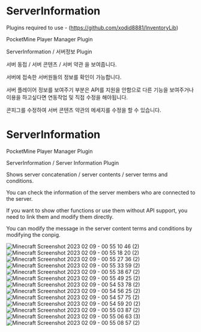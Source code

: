 # ServerInformation


Plugins required to use -
(https://github.com/xodid8881/InventoryLib)

PocketMine Player Manager Plugin

ServerInformation / 서버정보 Plugin

서버 동접 / 서버 콘텐츠 / 서버 약관 을 보여줍니다.

서버에 접속한 서버원들의 정보를 확인이 가능합니다.


서버 플레이어 정보를 보여주기 부분은 API를 지원을 안함으로 다른 기능을 보여주거나 이용을 하고싶다면 연동작업 및 직접 수정을 해야됩니다.

콘피그를 수정하여 서버 콘텐츠 약관의 메세지를 수정을 할 수 있습니다.



# ServerInformation

PocketMine Player Manager Plugin

ServerInformation / Server Information Plugin

Shows server concatenation / server contents / server terms and conditions.

You can check the information of the server members who are connected to the server.


If you want to show other functions or use them without API support, you need to link them and modify them directly.

You can modify the message in the server content terms and conditions by modifying the conpig.

![Minecraft Screenshot 2023 02 09 - 00 55 10 46 (2)](https://user-images.githubusercontent.com/26338400/217583671-dffc4d04-e964-45f5-94e6-fbe13e29d753.png)
![Minecraft Screenshot 2023 02 09 - 00 55 18 20 (2)](https://user-images.githubusercontent.com/26338400/217583677-6f3bba88-dd70-4a89-9f2c-08b7221c99c4.png)
![Minecraft Screenshot 2023 02 09 - 00 55 27 36 (2)](https://user-images.githubusercontent.com/26338400/217583681-5daf1b68-0ec4-4b6b-b7b7-e7050d714401.png)
![Minecraft Screenshot 2023 02 09 - 00 55 33 59 (2)](https://user-images.githubusercontent.com/26338400/217583685-687eaa16-912a-447a-a511-67a455019e3d.png)
![Minecraft Screenshot 2023 02 09 - 00 55 38 67 (2)](https://user-images.githubusercontent.com/26338400/217583690-7dd77276-a8e4-4aef-b2a3-61d23848e745.png)
![Minecraft Screenshot 2023 02 09 - 00 55 49 25 (2)](https://user-images.githubusercontent.com/26338400/217583692-2cbb25f9-079c-47c5-8b6c-cbd5414ea556.png)
![Minecraft Screenshot 2023 02 09 - 00 54 53 78 (2)](https://user-images.githubusercontent.com/26338400/217583695-07e528a8-e105-427c-965f-6a2352f5abea.png)
![Minecraft Screenshot 2023 02 09 - 00 54 56 25 (2)](https://user-images.githubusercontent.com/26338400/217583701-3b7972c9-7dca-4296-a61d-18e44763e388.png)
![Minecraft Screenshot 2023 02 09 - 00 54 57 75 (2)](https://user-images.githubusercontent.com/26338400/217583704-968d1ef7-1ac8-4a0e-942a-3505dc0da137.png)
![Minecraft Screenshot 2023 02 09 - 00 54 59 20 (2)](https://user-images.githubusercontent.com/26338400/217583710-18f3790c-2550-4da6-9ba9-fb1317bbb39e.png)
![Minecraft Screenshot 2023 02 09 - 00 55 03 87 (2)](https://user-images.githubusercontent.com/26338400/217583714-6eb0b0a0-63e1-42da-9760-1ba09fb71a3c.png)
![Minecraft Screenshot 2023 02 09 - 00 55 06 63 (3)](https://user-images.githubusercontent.com/26338400/217583718-5747ed3d-5861-40d5-9bc2-51e74f7d2d8d.png)
![Minecraft Screenshot 2023 02 09 - 00 55 08 57 (2)](https://user-images.githubusercontent.com/26338400/217583723-19cbfed9-33cc-4a93-a254-a80b39d9ce0f.png)

